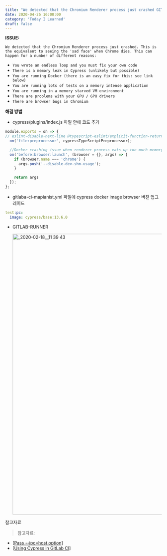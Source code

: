 ```yaml
---
title: "We detected that the Chromium Renderer process just crashed GITLAB CI/CD 에러 해결하기(20200426)"
date: 2020-04-26 16:00:00
category: 'Today I Learned'
draft: false
---
```




**ISSUE:**

`We detected that the Chromium Renderer process just crashed. This is the equivalent to seeing the 'sad face' when Chrome dies. This can happen for a number of different reasons:`

- `You wrote an endless loop and you must fix your own code`
- `There is a memory leak in Cypress (unlikely but possible)`
- `You are running Docker (there is an easy fix for this: see link below)`
- `You are running lots of tests on a memory intense application`
- `You are running in a memory starved VM environment`
- `There are problems with your GPU / GPU drivers`
- `There are browser bugs in Chromium`

**해결 방법**

- cypress/plugins/index.js 파일 안에 코드 추가

```ts
module.exports = on => {
// eslint-disable-next-line @typescript-eslint/explicit-function-return-type
  on('file:preprocessor', cypressTypeScriptPreprocessor);

  //Docker crashing issue when renderer process eats up too much memory
  on('before:browser:launch', (browser = {}, args) => {
    if (browser.name === 'chrome') {
      args.push('--disable-dev-shm-usage');
    }

    return args
  });
};
```

- gitlaba-ci-mapianist.yml 파일에 cypress docker image browser 버젼 업그레이드

```yml
test:pc:
  image: cypress/base:13.6.0
```

- GITLAB-RUNNER

  <img width="900" alt="_2020-02-18__11 39 43" src="https://user-images.githubusercontent.com/36187948/82394154-36dbf700-9a83-11ea-8aea-80f2a17b5fdc.png">

참고자료

> 참고자료:

- [[Pass --ipc=host option\]](https://gitlab.com/gitlab-org/gitlab-runner/issues/2168)
- [[Using Cypress in GitLab CI\]](https://lcx.wien/blog/cypress-gitlab-ci/)

